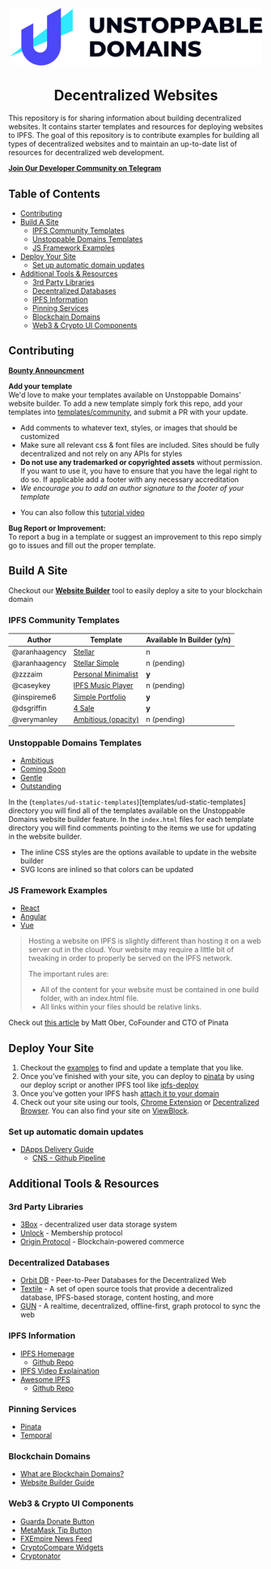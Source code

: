 <p align="center">
  <a href="https://unstoppabledomains.com/?ref=website-builder&utm_source=github&utm_medium=readme&utm_campaign=decentralized_websites">
    <img src="unstoppable-logo.svg" width="500" />
  </a>
</p>
<h1 align="center">
Decentralized Websites
</h1>

This repository is for sharing information about building decentralized websites. It contains starter templates and resources for deploying websites to IPFS. The goal of this repository is to contribute examples for building all types of decentralized websites and to maintain an up-to-date list of resources for decentralized web development.

**[Join Our Developer Community on Telegram](https://t.me/joinchat/FNyCe0oURg3dm10M7i3Zjg)**

## Table of Contents

- [Contributing](#contributing)
- [Build A Site](#build-a-site)
  - [IPFS Community Templates](#ipfs-community-templates)
  - [Unstoppable Domains Templates](#unstoppable-domains-templates)
  - [JS Framework Examples](#js-framework-examples)
- [Deploy Your Site](#deploy-your-site)
  - [Set up automatic domain updates](#set-up-automatic-domain-updates)
- [Additional Tools & Resources](#additional-tools---resources)
  - [3rd Party Libraries](#3rd-party-libraries)
  - [Decentralized Databases](#decentralized-databases)
  - [IPFS Information](#ipfs-information)
  - [Pinning Services](#pinning-services)
  - [Blockchain Domains](#blockchain-domains)
  - [Web3 & Crypto UI Components](#web3---crypto-ui-components)

## Contributing

**[Bounty Announcment](https://medium.com/unstoppabledomains/unstoppable-website-templates-e5ed343a7c7a)**

**Add your template**  
We'd love to make your templates available on Unstoppable Domains' website builder.
To add a new template simply fork this repo, add your templates into [templates/community](templates/community), and submit a PR with your update.

- Add comments to whatever text, styles, or images that should be customized
- Make sure all relevant css & font files are included. Sites should be fully decentralized and not rely on any APIs for styles
- **Do not use any trademarked or copyrighted assets** without permission. If you want to use it, you have to ensure that you have the legal right to do so. If applicable add a footer with any necessary accreditation
- _We encourage you to add an author signature to the footer of your template_

* You can also follow this [tutorial video](https://www.youtube.com/watch?v=YtDcmPqW_DM&feature=youtu.be)

**Bug Report or Improvement:**  
To report a bug in a template or suggest an improvement to this repo simply go to issues and fill out the proper template.

## Build A Site

Checkout our **[Website Builder](https://unstoppabledomains.com/my-websites?ref=website-builder&utm_source=github&utm_medium=readme&utm_campaign=decentralized_websites)** tool to easily deploy a site to your blockchain domain

### IPFS Community Templates

| Author        | Template                                                        | Available In Builder (y/n) |
| ------------- | --------------------------------------------------------------- | -------------------------- |
| @aranhaagency | [Stellar](templates/community/stellar)                          | n                          |
| @aranhaagency | [Stellar Simple](templates/community/stellar-simple)            | n (pending)                |
| @zzzaim       | [Personal Minimalist](templates/community/personal-minimalist)  | **y**                      |
| @caseykey     | [IPFS Music Player](templates/community/ipfs-music-player)      | n (pending)                |
| @inspireme6   | [Simple Portfolio ](templates/community/simple-portfolio-theme) | **y**                      |
| @dsgriffin    | [4 Sale](templates/community/4sale)                             | **y**                      |
| @verymanley   | [Ambitious (opacity)](templates/community/ambitious-opacity)    | n (pending)                |

### Unstoppable Domains Templates

- [Ambitious](templates/ud-static-templates/ambitious)
- [Coming Soon](templates/ud-static-templates/coming-soon)
- [Gentle](templates/ud-static-templates/gentle)
- [Outstanding](templates/ud-static-templates/outstanding)

In the (`templates/ud-static-templates`)[templates/ud-static-templates] directory you will find all of the templates available on the Unstoppable Domains website builder feature. In the `index.html` files for each template directory you will find comments pointing to the items we use for updating in the website builder.

- The inline CSS styles are the options available to update in the website builder
- SVG Icons are inlined so that colors can be updated

### JS Framework Examples

- [React](https://github.com/PinataCloud/React-IPFS-Example)
- [Angular](https://github.com/PinataCloud/Angular-IPFS-Example)
- [Vue](https://github.com/PinataCloud/Vue-IPFS-Example)

> Hosting a website on IPFS is slightly different than hosting it on a web server out in the cloud. Your website may require a little bit of tweaking in order to properly be served on the IPFS network.
>
> The important rules are:
>
> - All of the content for your website must be contained in one build folder, with an index.html file.
> - All links within your files should be relative links.

Check out [this article](https://medium.com/pinata/how-to-easily-host-a-website-on-ipfs-9d842b5d6a01) by Matt Ober, CoFounder and CTO of Pinata

## Deploy Your Site

1. Checkout the [examples](examples/) to find and update a template that you like.
2. Once you've finished with your site, you can deploy to [pinata](https://pinata.cloud/) by using our deploy script or another IPFS tool like [ipfs-deploy](https://github.com/ipfs-shipyard/ipfs-deploy)
3. Once you've gotten your IPFS hash [attach it to your domain](https://youtu.be/I9vTeAtELOk?t=61)
4. Check out your site using our tools, [Chrome Extension](https://chrome.google.com/webstore/detail/unstoppable-extension/beelkklmblgdljamcmoffgfbdddfpnnl?hl=en-US&authuser=0)
   or [Decentralized Browser](https://unstoppabledomains.com/browser). You can also find your site on [ViewBlock](https://viewblock.io/).

### Set up automatic domain updates

- [DApps Delivery Guide](https://dapps-delivery-guide.readthedocs.io/)
  - [CNS - Github Pipeline](https://dapps-delivery-guide.readthedocs.io/en/latest/domain/cns.html#setup-pipeline-with-crypto-update)

## Additional Tools & Resources

### 3rd Party Libraries

- [3Box](https://3box.io/) - decentralized user data storage system
- [Unlock](https://github.com/unlock-protocol/unlock) - Membership protocol
- [Origin Protocol](https://github.com/OriginProtocol/origin) - Blockchain-powered commerce

### Decentralized Databases

- [Orbit DB](https://github.com/orbitdb) - Peer-to-Peer Databases for the Decentralized Web
- [Textile](https://github.com/textileio) - A set of open source tools that provide a decentralized database, IPFS-based storage, content hosting, and more
- [GUN](https://github.com/amark/gun) - A realtime, decentralized, offline-first, graph protocol to sync the web

<!-- TODO: ### Articles -->

### IPFS Information

- [IPFS Homepage](https://ipfs.io/)
  - [Github Repo](https://github.com/ipfs/ipfs)
- [IPFS Video Explaination](https://www.youtube.com/watch?v=5Uj6uR3fp-U)
- [Awesome IPFS](https://awesome.ipfs.io/)
  - [Github Repo](https://github.com/ipfs/awesome-ipfs#awesome-ipfs-)

### Pinning Services

- [Pinata](https://pinata.cloud/)
- [Temporal](https://temporal.cloud/)

### Blockchain Domains

- [What are Blockchain Domains?](https://community.unstoppabledomains.com/t/blockchain-domains-starter-guide-what-are-blockchain-domains/109)
- [Website Builder Guide](https://community.unstoppabledomains.com/t/website-builder-guide/446)

### Web3 & Crypto UI Components

- [Guarda Donate Button](./web3-ui-components/guarda-donate-button)
- [MetaMask Tip Button](https://github.com/MetaMask/TipButton)
- [FXEmpire News Feed](https://www.fxempire.com/widgets/newsfeed)
- [CryptoCompare Widgets](https://www.cryptocompare.com/dev/widget/wizard)
- [Cryptonator](https://www.cryptonator.com/widget)
